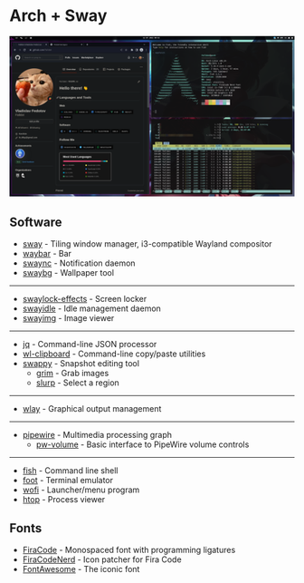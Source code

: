 # Arch + Sway

![screenshot](https://github.com/Falldot/dotfiles/blob/master/img/swappy-20220712_094601.png)
## Software

* [sway](https://github.com/swaywm/sway) - Tiling window manager, i3-compatible Wayland compositor
* [waybar](https://github.com/Alexays/Waybar) - Bar
* [swaync](https://github.com/ErikReider/SwayNotificationCenter) - Notification daemon
* [swaybg](https://github.com/swaywm/swaybg) - Wallpaper tool
---
* [swaylock-effects](https://github.com/mortie/swaylock-effects) - Screen locker
* [swayidle](https://github.com/swaywm/swayidle) - Idle management daemon
* [swayimg](https://github.com/artemsen/swayimg) - Image viewer
---
* [jq](https://github.com/stedolan/jq) - Command-line JSON processor
* [wl-clipboard](https://github.com/bugaevc/wl-clipboard) - Command-line copy/paste utilities
* [swappy](https://github.com/jtheoof/swappy) - Snapshot editing tool
    * [grim](https://github.com/emersion/grim) - Grab images
    * [slurp](https://github.com/emersion/slurp) - Select a region
---
* [wlay](https://github.com/atx/wlay) - Graphical output management
---
* [pipewire](https://github.com/PipeWire/pipewire) - Multimedia processing graph
    * [pw-volume](https://github.com/smasher164/pw-volume) - Basic interface to PipeWire volume controls
---
* [fish](https://github.com/fish-shell/fish-shell) - Command line shell
* [foot](https://codeberg.org/dnkl/foot) - Terminal emulator
* [wofi](https://hg.sr.ht/~scoopta/wofi) - Launcher/menu program
* [htop](https://github.com/htop-dev/htop) - Process viewer

## Fonts

* [FiraCode](https://github.com/tonsky/FiraCode) - Monospaced font with programming ligatures
* [FiraCodeNerd](https://github.com/ryanoasis/nerd-fonts) - Icon patcher for Fira Code
* [FontAwesome](https://github.com/FortAwesome/Font-Awesome) - The iconic font

